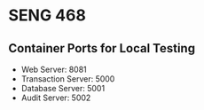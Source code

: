 # SENG 468

## Container Ports for Local Testing

-   Web Server: 8081
-   Transaction Server: 5000
-   Database Server: 5001
-   Audit Server: 5002
